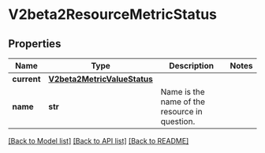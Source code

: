 # V2beta2ResourceMetricStatus

## Properties
Name | Type | Description | Notes
------------ | ------------- | ------------- | -------------
**current** | [**V2beta2MetricValueStatus**](V2beta2MetricValueStatus.md) |  | 
**name** | **str** | Name is the name of the resource in question. | 

[[Back to Model list]](../README.md#documentation-for-models) [[Back to API list]](../README.md#documentation-for-api-endpoints) [[Back to README]](../README.md)


